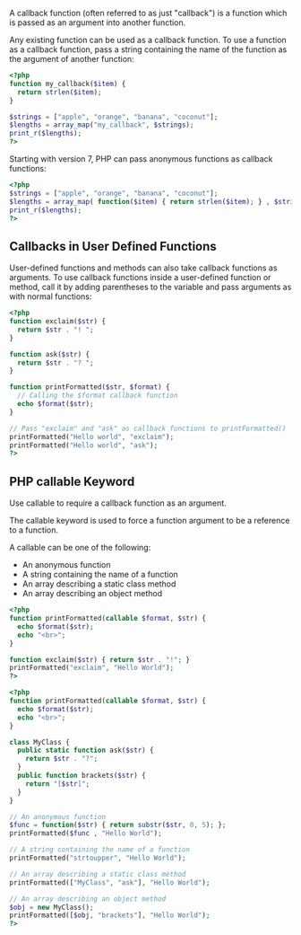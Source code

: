 A callback function (often referred to as just "callback") is a function which is passed as an argument into another function.

Any existing function can be used as a callback function. To use a function as a callback function, pass a string containing the name of the function as the argument of another function:

```php
<?php
function my_callback($item) {
  return strlen($item);
}

$strings = ["apple", "orange", "banana", "coconut"];
$lengths = array_map("my_callback", $strings);
print_r($lengths);
?>
```

Starting with version 7, PHP can pass anonymous functions as callback functions:

```php
<?php
$strings = ["apple", "orange", "banana", "coconut"];
$lengths = array_map( function($item) { return strlen($item); } , $strings);
print_r($lengths);
?>
```

## Callbacks in User Defined Functions
User-defined functions and methods can also take callback functions as arguments. To use callback functions inside a user-defined function or method, call it by adding parentheses to the variable and pass arguments as with normal functions:

```php
<?php
function exclaim($str) {
  return $str . "! ";
}

function ask($str) {
  return $str . "? ";
}

function printFormatted($str, $format) {
  // Calling the $format callback function
  echo $format($str);
}

// Pass "exclaim" and "ask" as callback functions to printFormatted()
printFormatted("Hello world", "exclaim");
printFormatted("Hello world", "ask");
?>
```

## PHP callable Keyword

Use callable to require a callback function as an argument.

The callable keyword is used to force a function argument to be a reference to a function.

A callable can be one of the following:

+ An anonymous function
+ A string containing the name of a function
+ An array describing a static class method
+ An array describing an object method

```php
<?php
function printFormatted(callable $format, $str) {
  echo $format($str);
  echo "<br>";
}

function exclaim($str) { return $str . "!"; }
printFormatted("exclaim", "Hello World");
?>
```

``` php
<?php
function printFormatted(callable $format, $str) {
  echo $format($str);
  echo "<br>";
}

class MyClass {
  public static function ask($str) {
    return $str . "?";
  }
  public function brackets($str) {
    return "[$str]";
  }
}

// An anonymous function
$func = function($str) { return substr($str, 0, 5); };
printFormatted($func , "Hello World");

// A string containing the name of a function
printFormatted("strtoupper", "Hello World");

// An array describing a static class method
printFormatted(["MyClass", "ask"], "Hello World");

// An array describing an object method
$obj = new MyClass();
printFormatted([$obj, "brackets"], "Hello World");
?>
```